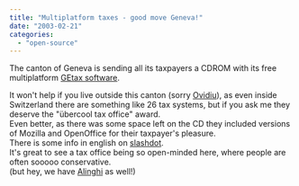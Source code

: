 ```yaml
---
title: "Multiplatform taxes - good move Geneva!"
date: "2003-02-21"
categories: 
  - "open-source"
---
```


The canton of Geneva is sending all its taxpayers a CDROM with its free multiplatform [GEtax software](http://www.getax.ch).  

It won't help if you live outside this canton (sorry [Ovidiu](http://www.webweavertech.com/ovidiu/weblog/archives/000194.html)), as even inside Switzerland there are something like 26 tax systems, but if you ask me they deserve the "übercool tax office" award.  
Even better, as there was some space left on the CD they included versions of Mozilla and OpenOffice for their taxpayer's pleasure.  
There is some info in english on [slashdot](http://slashdot.org/article.pl?sid=03/02/15/1535208&mode=thread&tid=154&tid=98).  
It's great to see a tax office being so open-minded here, where people are often sooooo conservative.  
(but hey, we have [Alinghi](http://www.alinghi.com) as well!)
